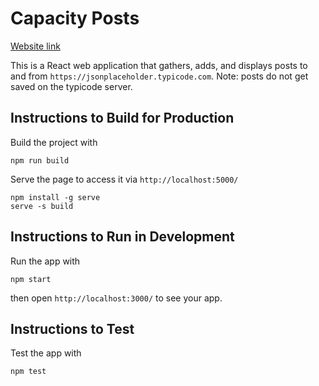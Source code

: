 # Capacity Posts

[Website link][domain]

[domain]: https://shielded-bayou-64493.herokuapp.com/

This is a React web application that gathers, adds, and displays posts to and from ```https://jsonplaceholder.typicode.com```. Note: posts do not get saved on the typicode server.

## Instructions to Build for Production
Build the project with
```
npm run build
```
Serve the page to access it via ```http://localhost:5000/```
```
npm install -g serve
serve -s build
```

## Instructions to Run in Development
Run the app with
```
npm start
```
then open ```http://localhost:3000/``` to see your app.

## Instructions to Test
Test the app with
```
npm test
```
